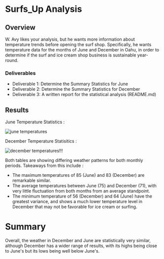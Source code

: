# Surfs_Up Analysis

## Overview
W. Avy likes your analysis, but he wants more information about temperature trends before opening the surf shop. Specifically, he wants temperature data for the months of June and December in Oahu, in order to determine if the surf and ice cream shop business is sustainable year-round.

### Deliverables
 -  Deliverable 1: Determine the Summary Statistics for June
 -  Deliverable 2: Determine the Summary Statistics for December
 -  Deliverable 3: A written report for the statistical analysis (README.md)

## Results

June Temperature Statistics :

![june temperatures](https://user-images.githubusercontent.com/119345840/217997788-1f64725e-434c-4143-9d28-c9bc5fa36135.PNG)

December Temperature Statisitics :

![december temperatures!!!](https://user-images.githubusercontent.com/119345840/217997835-fdb55070-70f5-4542-86ea-8e014e5f8523.PNG)

Both tables are showing differing weather patterns for both monthly periods. Takeaways from this include :

 - The maximum temperatures of 85 (June) and 83 (December) are remarkable similar.
 - The average temperatures between June (75) and December (71), with very little fluctuation from both months from an average standpoint.
 - The minimum temperature of 56 (December) and 64 (June) have the greatest variance, and shows a much lower temperature level in December that may not be favorable for ice cream or surfing. 

# Summary

Overall, the weather in December and June are statistically very similar, although December has a wider range of results, with its highs being close to June's but its lows being well below June's.

